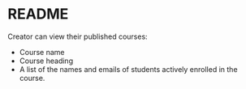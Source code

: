 # README

Creator can view their published courses:
- Course name
- Course heading
- A list of the names and emails of students actively enrolled in the course.
